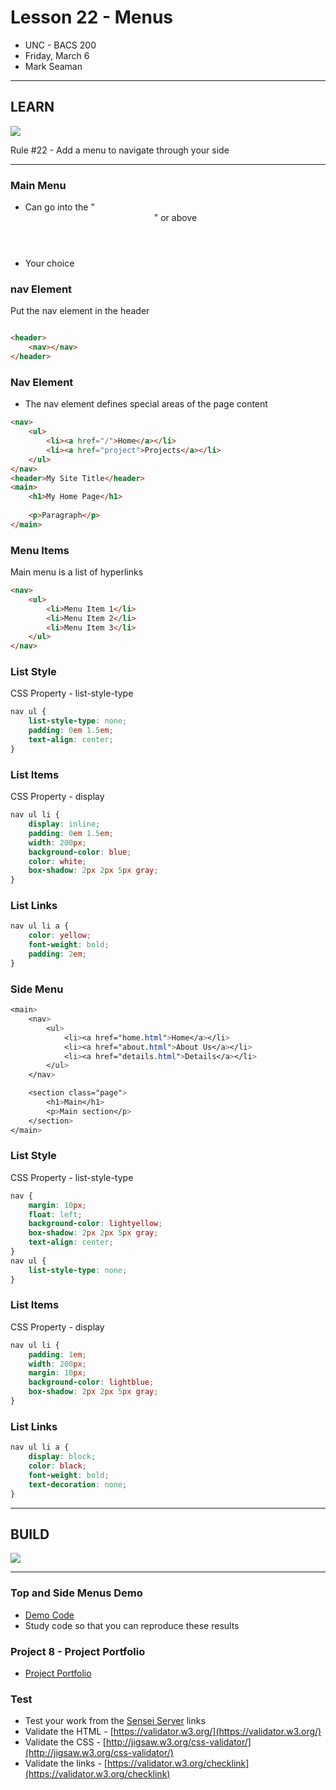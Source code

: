 # Lesson 22 - Menus
* UNC - BACS 200
* Friday, March 6
* Mark Seaman


---

## LEARN

![](img/Bear_Logo.png)

Rule #22 - Add a menu to navigate through your side

---


### Main Menu
* Can go into the "<header>" or above 
* Your choice


### nav Element
Put the nav element in the header

```html

<header>
    <nav></nav>
</header>

```


### Nav Element
* The nav element defines special areas of the page content

```html
<nav>
    <ul>
        <li><a href="/">Home</a></li>
        <li><a href="project">Projects</a></li>
    </ul>
</nav>
<header>My Site Title</header>
<main>
    <h1>My Home Page</h1>
    
    <p>Paragraph</p>
</main>
```


### Menu Items
Main menu is a list of hyperlinks

```html
<nav>
    <ul>
        <li>Menu Item 1</li>
        <li>Menu Item 2</li>
        <li>Menu Item 3</li>
    </ul>
</nav>
```


### List Style
CSS Property - list-style-type

```css
nav ul {
    list-style-type: none;
    padding: 0em 1.5em;
    text-align: center;
}
```


### List Items
CSS Property - display

```css
nav ul li {
    display: inline;
    padding: 0em 1.5em;
    width: 200px;
    background-color: blue;
    color: white;
    box-shadow: 2px 2px 5px gray;
}
```


### List Links

```css
nav ul li a {
    color: yellow;
    font-weight: bold;
    padding: 2em;
}
```


### Side Menu

```css
<main>
    <nav>
        <ul>
            <li><a href="home.html">Home</a></li>
            <li><a href="about.html">About Us</a></li>
            <li><a href="details.html">Details</a></li>
        </ul>
    </nav>

    <section class="page">
        <h1>Main</h1>
        <p>Main section</p>
    </section>
</main>
```


### List Style
CSS Property - list-style-type

```css
nav {
    margin: 10px;
    float: left;
    background-color: lightyellow;
    box-shadow: 2px 2px 5px gray;
    text-align: center;
}
nav ul {
    list-style-type: none;
}
```


### List Items
CSS Property - display

```css
nav ul li {
    padding: 1em;
    width: 200px;
    margin: 10px;
    background-color: lightblue;
    box-shadow: 2px 2px 5px gray;
}
```


### List Links

```css
nav ul li a {
    display: block;
    color: black;
    font-weight: bold;
    text-decoration: none;
}
```
  


---

## BUILD

![](img/Bear_Logo.png)

---

### Top and Side Menus Demo
* [Demo Code](https://unco-bacs.org/bacs200/08)
* Study code so that you can reproduce these results


### Project 8 - Project Portfolio
* [Project Portfolio](/unc/bacs200/project/08)


### Test
* Test your work from the [Sensei Server](https://shrinking-world.com/unc/bacs200) links
* Validate the HTML - [https://validator.w3.org/](https://validator.w3.org/)
* Validate the CSS - [http://jigsaw.w3.org/css-validator/](http://jigsaw.w3.org/css-validator/)
* Validate the links - [https://validator.w3.org/checklink](https://validator.w3.org/checklink)



